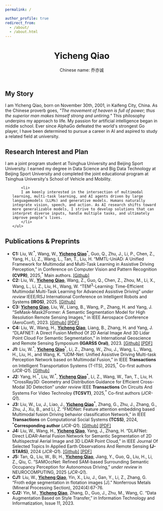 ```yaml
---
permalink: /

author_profile: true
redirect_from: 
  - /about/
  - /about.html
---
```


<html lang="en">
<head>
    <meta charset="UTF-8">
    <meta name="viewport" content="width=device-width, initial-scale=1.0">
    <title>Yicheng Qiao's Academic Homepage</title>
    <link rel="stylesheet" href="style.css"> <!-- Assuming you have a CSS file for styling -->
</head>
<body>
    <header>
        <h1>Yicheng Qiao</h1>
        Chinese name: 乔亦诚
    </header>
 <section id="about-me">
    <h2>My Story</h2>
    <p>
        I am Yicheng Qiao, born on November 30th, 2001, in Kaifeng City, China. As the Chinese proverb goes, 
        <em>"The movement of heaven is full of power; thus the superior man makes himself strong and untiring."</em> 
        This philosophy underpins my approach to life. My passion for artificial intelligence began in middle school. 
        Ever since AlphaGo defeated the world's strongest Go player, I have been determined to pursue a career in AI 
        and aspired to study a related field at university.
    </p>

</section>

<section id="research-interest">
    <h2>Research Interest and Plan</h2>
    <p>
        I am a joint program student at Tsinghua University and Beijing Sport University. I earned my degree in Data Science and Big Data Technology 
        at Beijing Sport University and completed the joint educational program at Tsinghua University's School of Vehicle and Mobility.
    </p>
    <ul>

        <li>
        I am keenly interested in the intersection of multimodal learning, multi-task learning, and AI agents driven by large languagemodels (LLMs) and generative models. Humans naturally integrate vision, speech, and action. As AI research shifts toward more generalizable models, I strive to develop solutions that can interpret diverse inputs, handle multiple tasks, and ultimately improve people’s lives.
        </li>
    </ul>
</section>

<section id="publications">
  <h2>Publications & Preprints</h2>
  <ul>
    <li>
      <strong>C1:</strong> Liu, W.<sup>*</sup>, Wang, W., <u><strong>Yicheng Qiao</strong></u><sup>*</sup>, Guo, Q., Zhu, J., Li, P., Chen, Z., Yang, H., Li, Z., Wang, L., Tan, T., Liu, H. “MMTL-UniAD: A Unified Framework for Multimodal and Multi-Task Learning in Assistive Driving Perception,” in Conference on Computer Vision and Pattern Recognition <strong>(CVPR)</strong>, 2025,<sup>*</sup> Main authors. <a href="https://github.com/yichengqiao/MMTL-UniAD">[Github]</a>
    </li>
    <li>
      <strong>C2:</strong> Liu, W., <u><strong>Yicheng Qiao</strong></u>, Wang, Z., Guo, Q., Chen, Z., Zhou, M., Li, X., Wang, L., Li, Z., Liu, H., Wang, W. “TEM<sup>3</sup>-Learning: Time-Efficient Multimodal Multi-Task Learning for Advanced Assistive Driving” <em>under review</em> IEEE/RSJ International Conference on Intelligent Robots and Systems <strong>(IROS)</strong>, 2025. <a href="https://github.com/yichengqiao/TEM3-Learning">[Github]</a>
    </li>
    <li>
      <strong>C3:</strong> <u><strong>Yicheng Qiao</strong></u>, Liu, W., Liang, B., Wang, P., Zhang, H. and Yang, J. “SeMask-Mask2Former: A Semantic Segmentation Model for High Resolution Remote Sensing Images,” in IEEE Aerospace Conference (AeroConf), 2023. <a href="https://github.com/YichengQiao/SeMask-Mask2Former">[Github]</a> <a href="https://ieeexplore.ieee.org/document/10115761">[PDF]</a>
    </li>
    <li>
      <strong>C4:</strong> Liu, W., Wang, H., <u><strong>Yicheng Qiao</strong></u>, Liang, B., Zhang, H. and Yang, J. “DLAFNET: A Direct Fusion Method Of 2D Aerial Image And 3D Lidar Point Cloud For Semantic Segmentation,” in International Geoscience and Remote Sensing Symposium <strong>(IGARSS Oral)</strong>, 2023. <a href="https://github.com/YichengQiao/DLAFNet">[Github]</a> <a href="https://ieeexplore.ieee.org/abstract/document/10282837">[PDF]</a>
    </li>
    <li>
      <strong>J1:</strong> Liu, W.<sup>*</sup>, <u><strong>Yicheng Qiao</strong></u><sup>*</sup>, Li, Z., Zhang, W., Zhu, J., Wang, L., Wang, H., Liu, H., and Wang, K. “UDM-Net: Unified Assistive Driving Multi-task Perception Network based on Multimodal Fusion,” in IEEE <strong>Transactions</strong> on Intelligent Transportation Systems (T-ITS), 2025,<sup>*</sup> Co-first authors (<em>JCR-Q1</em>). <a href="https://github.com/yichengqiao/UDM-Net">[Github]</a>
    </li>
    <li>
      <strong>J2:</strong> Yang, H.<sup>*</sup>, Liu, W.<sup>*</sup>, <u><strong>Yicheng Qiao</strong></u><sup>*</sup>, Li, Z., Wang, W., Tan, T., Liu, H. “CrossRay3D: Geometry and Distribution Guidance for Efficient Cross-Modal 3D Detection” <em>under review</em> IEEE <strong>Transactions</strong> On Circuits And Systems For Video Technoloy <strong>(TCSVT)</strong>, 2025,<sup>*</sup> Co-first authors (<em>JCR-Q1</em>).
    </li>
    <li>
      <strong>J3:</strong> Liu, W., Lu, J., Liao, J., <u><strong>Yicheng Qiao</strong></u><sup>*</sup>, Zhang, G., Zhu, J., Zhang, G., Zhu, J., Xu, B., and Li, Z. “FMDNet: Feature attention embedding based Multimodal fusion Driving behavior classification Network,” in IEEE <strong>Transactions</strong> on Computational Social Systems <strong>(TCSS)</strong>, 2024, <sup>*</sup><strong>Corresponding author</strong> (<em>JCR-Q1</em>). <a href="https://github.com/YichengQiao/FMDNet">[Github]</a> <a href="https://ieeexplore.ieee.org/document/10621742">[PDF]</a>
    </li>
    <li>
      <strong>J4:</strong> Liu, W., Wang, H., <u><strong>Yicheng Qiao</strong></u>, Yang, J., Zhang, H. “DLAFNet: Direct LiDAR-Aerial Fusion Network for Semantic Segmentation of 2D Multispectral Aerial Image and 3D LiDAR Point Cloud,” in IEEE Journal Of Selected Topics In Applied Earth Observations And Remote Sensing <strong>(J-STARS)</strong>, 2024 (<em>JCR-Q1</em>). <a href="https://github.com/YichengQiao/DLAFNet">[Github]</a> <a href="https://ieeexplore.ieee.org/document/10778434">[PDF]</a>
    </li>
    <li>
      <strong>J5:</strong> Tan, Q., Liu, W., Bi, H., <u><strong>Yicheng Qiao</strong></u>, Jiang, Y., Guo, Q., Liu, H., Li, Z., Qiu, C. “SAMOccNet: Refined SAM-based Surrounding Semantic Occupancy Perception for Autonomous Driving,” <em>under review</em> in NEUROCOMPUTING, 2025 (<em>JCR-Q1</em>).
    </li>
    <li>
      <strong>CJ1:</strong> Liu, W., <u><strong>Yicheng Qiao</strong></u>, Yin, X., Liu, J., Gan, Y., Li, Z., Zhang, G. “Froth edge segmentation in flotation images [J].” Nonferrous Metals (Mineral Processing Section), 2024(4):67-76.
    </li>
    <li>
      <strong>CJ2:</strong> Yin, M., <u><strong>Yicheng Qiao</strong></u>, Zhang, D., Guo, J., Zhu, M., Wang, C. “Data Augmentation Based on Style Transfer,” in Information Technology and Informatization, Issue 11, 2023.
    </li>
  </ul>
</section>

</body>
</html>

